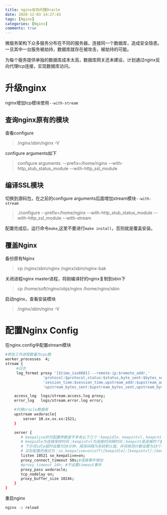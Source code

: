 ```yaml
---
title: nginx反向代理Oracle
date: 2020-12-03 14:27:43
tags: [Nginx]
categories: [Nginx]
comments: true
---
```

微服务架构下众多服务分布在不同的服务器，连接同一个数据库，造成安全隐患。一旦其中一台服务被劫持，数据库就存在被攻击，被劫持的可能。

为每个服务提供单独的数据库成本太高，数据库网关还未建设，计划通过nginx反向代理tcp连接，实现数据库访问。
# 升级nginx
nginx增加tcp模块使用`--with-stream`

## 查询nginx原有的模块
查看configure
>/nginx/sbin/nginx -V

configure arguments如下
>configure arguments: --prefix=/home/nginx --with-http_stub_status_module --with-http_ssl_module

<!--more-->
## 编译SSL模块
切换到源码包，在之前的configure arguments后面增加stream模块`--with-stream`
>./configure --prefix=/home/nginx --with-http_stub_status_module --with-http_ssl_module --with-stream

配置完成后，运行命令`make`,这里不要进行`make install`，否则就是覆盖安装。

## 覆盖Nginx
备份原有Nginx
>cp /nginx/sbin/nginx /nginx/sbin/nginx-bak

关闭进程nginx master进程，将刚编译好的nginx复制到sbin下
>cp /home/soft/nginx/objs/nginx /home/nginx/sbin
>
启动nginx，查看安装模块
>/nginx/sbin/nginx -V

# 配置Nginx Config

在nginx.config中配置stream模块

 ```bash
#修改工作进程数量为cpu数
worker_processes  4;
stream {
      #日志
      log_format proxy '[$time_iso8601]---remote-ip:$remote_addr,'
                  'protocol:$protocol,status:$status,byte_sent:$bytes_sent,byte_received:$bytes_received,'
                  'session_time:$session_time,upstream_addr:$upstream_addr,'
                  'upstream_bytes_sent:$upstream_bytes_sent,upstream_bytes_received:$upstream_bytes_received,upstream_connect_time:$upstream_connect_time';
 
     access_log  logs/stream.access.log proxy;
     error_log   logs/stream.error.log error;
 
     #代理oracle数据库
     upstream wxdoracle{
         server 10.xx.xx.xx:1521;
     }
 
     server {
        # keepalive的可配置参数差不多有以下几个：keepidle，keepintvl，keepcnt
        # keepidle为连接保持时间；keepintvl为连接的间隔时间；keepcnt是连接的个数
        # 下示将idle超时设置为30分钟，探测间隔为系统默认值，并将探测计数设置为10个探测器
        # 实际配置的格式为：so_keepalive=on|off|[keepidle]:[keepintvl]:[keepcnt]
        listen 10521 so_keepalive=on;
        proxy_connect_timeout 50s;#连接事件增加
        #proxy_timeout 24h; #不设置timeout事件
        proxy_pass wxdoracle;
        tcp_nodelay on;
        proxy_buffer_size 1024k;
     }
}
```
重启nginx
```bash
nginx -s reload
```


